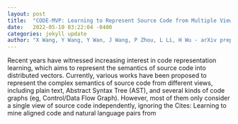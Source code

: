 ```yaml
---
layout: post
title:  "CODE-MVP: Learning to Represent Source Code from Multiple Views with Contrastive Pre-Training"
date:   2022-05-10 03:22:04 -0400
categories: jekyll update
author: "X Wang, Y Wang, Y Wan, J Wang, P Zhou, L Li, H Wu - arXiv preprint arXiv , 2022"
---
```

Recent years have witnessed increasing interest in code representation learning, which aims to represent the semantics of source code into distributed vectors. Currently, various works have been proposed to represent the complex semantics of source code from different views, including plain text, Abstract Syntax Tree (AST), and several kinds of code graphs (eg, Control/Data Flow Graph). However, most of them only consider a single view of source code independently, ignoring the Cites: Learning to mine aligned code and natural language pairs from